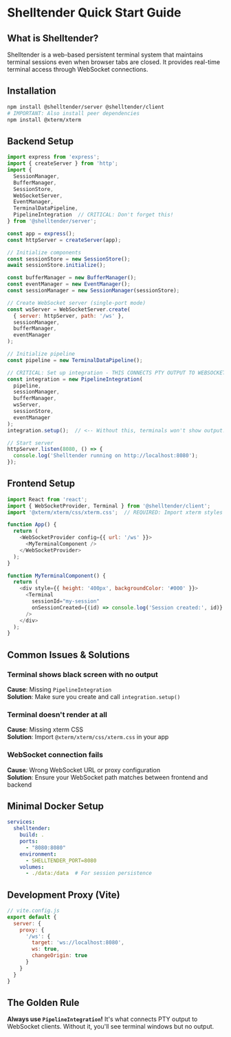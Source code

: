 # Shelltender Quick Start Guide

## What is Shelltender?
Shelltender is a web-based persistent terminal system that maintains terminal sessions even when browser tabs are closed. It provides real-time terminal access through WebSocket connections.

## Installation

```bash
npm install @shelltender/server @shelltender/client
# IMPORTANT: Also install peer dependencies
npm install @xterm/xterm
```

## Backend Setup

```javascript
import express from 'express';
import { createServer } from 'http';
import { 
  SessionManager, 
  BufferManager, 
  SessionStore, 
  WebSocketServer,
  EventManager,
  TerminalDataPipeline,
  PipelineIntegration  // CRITICAL: Don't forget this!
} from '@shelltender/server';

const app = express();
const httpServer = createServer(app);

// Initialize components
const sessionStore = new SessionStore();
await sessionStore.initialize();

const bufferManager = new BufferManager();
const eventManager = new EventManager();
const sessionManager = new SessionManager(sessionStore);

// Create WebSocket server (single-port mode)
const wsServer = WebSocketServer.create(
  { server: httpServer, path: '/ws' },
  sessionManager,
  bufferManager,
  eventManager
);

// Initialize pipeline
const pipeline = new TerminalDataPipeline();

// CRITICAL: Set up integration - THIS CONNECTS PTY OUTPUT TO WEBSOCKET!
const integration = new PipelineIntegration(
  pipeline,
  sessionManager,
  bufferManager,
  wsServer,
  sessionStore,
  eventManager
);
integration.setup();  // <-- Without this, terminals won't show output!

// Start server
httpServer.listen(8080, () => {
  console.log('Shelltender running on http://localhost:8080');
});
```

## Frontend Setup

```javascript
import React from 'react';
import { WebSocketProvider, Terminal } from '@shelltender/client';
import '@xterm/xterm/css/xterm.css';  // REQUIRED: Import xterm styles

function App() {
  return (
    <WebSocketProvider config={{ url: '/ws' }}>
      <MyTerminalComponent />
    </WebSocketProvider>
  );
}

function MyTerminalComponent() {
  return (
    <div style={{ height: '400px', backgroundColor: '#000' }}>
      <Terminal
        sessionId="my-session"
        onSessionCreated={(id) => console.log('Session created:', id)}
      />
    </div>
  );
}
```

## Common Issues & Solutions

### Terminal shows black screen with no output
**Cause**: Missing `PipelineIntegration`  
**Solution**: Make sure you create and call `integration.setup()`

### Terminal doesn't render at all
**Cause**: Missing xterm CSS  
**Solution**: Import `@xterm/xterm/css/xterm.css` in your app

### WebSocket connection fails
**Cause**: Wrong WebSocket URL or proxy configuration  
**Solution**: Ensure your WebSocket path matches between frontend and backend

## Minimal Docker Setup

```yaml
services:
  shelltender:
    build: .
    ports:
      - "8080:8080"
    environment:
      - SHELLTENDER_PORT=8080
    volumes:
      - ./data:/data  # For session persistence
```

## Development Proxy (Vite)

```javascript
// vite.config.js
export default {
  server: {
    proxy: {
      '/ws': {
        target: 'ws://localhost:8080',
        ws: true,
        changeOrigin: true
      }
    }
  }
}
```

## The Golden Rule
**Always use `PipelineIntegration`!** It's what connects PTY output to WebSocket clients. Without it, you'll see terminal windows but no output.